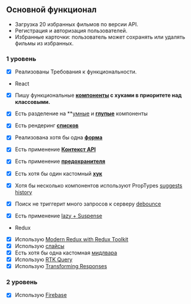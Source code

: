 
## Основной функционал

- Загрузка 20 избранных фильмов по версии API.
- Регистрация и авторизация пользователей.
- Избранные карточки: пользователь может сохранять или удалять фильмы из избранных.


### 1 уровень 

- [x] Реализованы Требования к функциональности.

- React

- [x] Пишу функциональные **[компоненты](src/components) c хуками в приоритете над классовыми.** 
- [x] Есть разделение на **[умные](src/components/Header/components/SearchBar/search-bar.jsx) и **[глупые](src/components/Input/input.jsx)** компоненты 
- [x] Есть рендеринг **[списков](src/pages/main/components/film-cards/film-cards.jsx)**
- [x] Реализована хотя бы одна **[форма](src/components/UserForm/user-form.jsx)**
- [x] Есть применение **[Контекст API](src/providers/theme-context.jsx)**
- [x] Есть применение **[предохранителя](src/features/error-boundary.jsx)**
- [x] Есть хотя бы один кастомный **[хук](src/hooks)**
- [x] Хотя бы несколько компонентов используют PropTypes [suggests](src/components/Suggests/suggests.jsx) [history](src/pages/history/components/history-item.jsx)
- [x] Поиск не триггерит много запросов к серверу [debounce](src/hooks/use-debounce.js) 
- [x] Есть применение [lazy + Suspense](src/routes/CustomRouter.jsx)


- Redux

- [x] Использую [Modern Redux with Redux Toolkit](src/redux/store.js)
- [x] Использую [слайсы](src/redux/slices)
- [x] Есть хотя бы одна кастомная [мидлвара](src/redux/middlewares/is-auth-midleware.js)
- [x] Использую [RTK Query](src/redux/filmsApi.js)
- [x] Использую [Transforming Responses](src/redux/filmsApi.js)

### 2 уровень 

- [x] Использую [Firebase](src/db/db.js)
